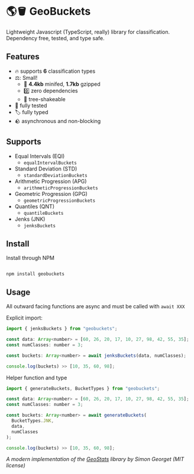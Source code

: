 # 🌎🪣 GeoBuckets

Lightweight Javascript (TypeScript, really) library for classification. Dependency free, tested, and type safe.

## Features

- :fire: supports **6** classification types
- ⚖️: Small!
  - :rocket: **4.4kb** minifed, **1.7kb** gzipped
  - 0️⃣ zero dependencies
  - 🌲 tree-shakeable
- :test_tube: fully tested
- :label: fully typed
- :rock: asynchronous and non-blocking

## Supports

- Equal Intervals (EQI)
  - `equalIntervalBuckets`
- Standard Deviation (STD)
  - `standardDeviationBuckets`
- Arithmetic Progression (APG)
  - `arithmeticProgressionBuckets`
- Geometric Progression (GPG)
  - `geometricProgressionBuckets`
- Quantiles (QNT)
  - `quantileBuckets`
- Jenks (JNK)
  - `jenksBuckets`

## Install

Install through NPM

```

npm install geobuckets

```

## Usage

All outward facing functions are async and must be called with `await XXX`

Explicit import:

```javascript
import { jenksBuckets } from "geobuckets";

const data: Array<number> = [60, 26, 20, 17, 10, 27, 98, 42, 55, 35];
const numClasses: number = 3;

const buckets: Array<number> = await jenksBuckets(data, numClasses);

console.log(buckets) >> [10, 35, 60, 98];
```

Helper function and type

```javascript
import { generateBuckets, BucketTypes } from "geobuckets";

const data: Array<number> = [60, 26, 20, 17, 10, 27, 98, 42, 55, 35];
const numClasses: number = 3;

const buckets: Array<number> = await generateBuckets(
  BucketTypes.JNK,
  data,
  numClasses
);

console.log(buckets) >> [10, 35, 60, 98];
```

_A modern implementation of the [GeoStats]("https://github.com/simogeo/geostats") library by Simon Georget (MIT license)_
